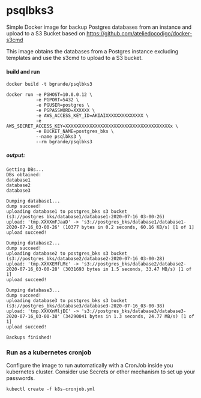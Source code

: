 # psqlbks3
Simple Docker image for backup Postgres databases from an instance and upload to a S3 Bucket based on https://github.com/ateliedocodigo/docker-s3cmd

This image obtains the databases from a Postgres instance excluding templates and use the s3cmd to upload to a S3 bucket.  

#### build and run

    docker build -t bgrande/psqlbks3

    docker run -e PGHOST=10.0.0.12 \
               -e PGPORT=5432 \
               -e PGUSER=postgres \
               -e PGPASSWORD=XXXXXX \
               -e AWS_ACCESS_KEY_ID=AKIAIXXXXXXXXXXXXXX \
               -e AWS_SECRET_ACCESS_KEY=XXXXXXXXXXXXXXXXXXXXXXXXXXXXXXXXXXXXXXXx \
               -e BUCKET_NAME=postgres_bks \
               --name psqlbks3 \
               --rm bgrande/psqlbks3


##### output:
    Getting DBs...
    DBs obtained:
    database1
    database2
    database3
    
    Dumping database1...
    dump succeed!
    uploading database1 to postgres_bks s3 bucket (s3://postgres_bks/database1/database1-2020-07-16_03-00-26)
    upload: 'tmp.XXXXmFJaaD' -> 's3://postgres_bks/database1/database1-2020-07-16_03-00-26' (10377 bytes in 0.2 seconds, 60.16 KB/s) [1 of 1]
    upload succeed!
    
    Dumping database2...
    dump succeed!
    uploading database2 to postgres_bks s3 bucket (s3://postgres_bks/database2/database2-2020-07-16_03-00-28)
    upload: 'tmp.XXXXEMfLMc' -> 's3://postgres_bks/database2/database2-2020-07-16_03-00-28' (3031693 bytes in 1.5 seconds, 33.47 MB/s) [1 of 1]
    upload succeed!
        
    Dumping database3...
    dump succeed!
    uploading database3 to postgres_bks s3 bucket (s3://postgres_bks/database3/database3-2020-07-16_03-00-38)
    upload: 'tmp.XXXXnMljEC' -> 's3://postgres_bks/database3/database3-2020-07-16_03-00-38' (34290041 bytes in 1.3 seconds, 24.77 MB/s) [1 of 1]
    upload succeed!
    
    Backups finished!

### Run as a kubernetes cronjob 
Configure the image to run automatically with a CronJob inside you kubernetes cluster. Consider use Secrets or other 
mechanism to set up your passwords.
 
    kubectl create -f k8s-cronjob.yml 